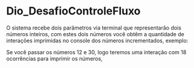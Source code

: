 # Dio_DesafioControleFluxo

O sistema recebe dois parâmetros via terminal que representarão dois números inteiros, com estes dois números você obtêm a quantidade de interações imprimidas no console dos números incrementados, exemplo:

Se você passar os números 12 e 30, logo teremos uma interação com 18 ocorrências para imprimir os números,
